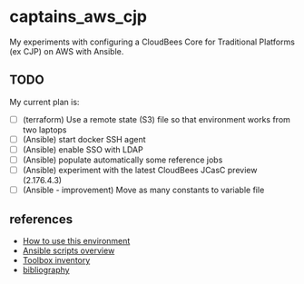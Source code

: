 # captains_aws_cjp
My experiments with configuring a CloudBees Core for Traditional Platforms (ex CJP) on AWS with Ansible.

## TODO
My current plan is:

- [ ] (terraform) Use a remote state (S3) file so that environment works from two laptops
- [ ] (Ansible) start docker SSH agent
- [ ] (Ansible) enable SSO with LDAP
- [ ] (Ansible) populate automatically some reference jobs 
- [ ] (Ansible) experiment with the latest CloudBees JCasC preview (2.176.4.3) 
- [ ] (Ansible - improvement) Move as many constants to variable file

## references

- [How to use this environment](notes/notes.md)
- [Ansible scripts overview](notes/doc.md)
- [Toolbox inventory](notes/toolbox_inventory.md)
- [bibliography](notes/bibliography.md)